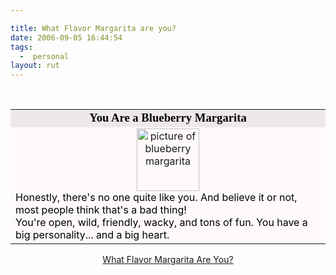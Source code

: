 ```yaml
---

title: What Flavor Margarita are you?
date: 2006-09-05 16:44:54
tags:
  -  personal
layout: rut
---
```


<br  />
<table width="350" align="center" border="0" cellspacing="0" cellpadding="2"><tr><td bgcolor="#EEE9E9" align="center">
<font face="Georgia, Times New Roman, Times, serif" style='color:black; font-size: 14pt;'>
<strong>You Are a Blueberry Margarita</strong>
</font></td></tr>
<tr><td bgcolor="#FFFAFA">
<center><img src="http://images.blogthings.com/whatflavormargaritaareyouquiz/blueberry-margarita.jpg" width="100" height="100" alt="picture of blueberry margarita" /></center>
<font color="#000000">
Honestly, there's no one quite like you.  And believe it or not, most people think that's a bad thing!<br  />
You're open, wild, friendly, wacky, and tons of fun. You have a big personality... and a big heart.
</font></td></tr></table>
<p align="center"><a href="http://www.blogthings.com/whatflavormargaritaareyouquiz/">What Flavor Margarita Are You?</a></p>

